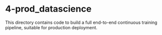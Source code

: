 # 4-prod_datascience

This directory contains code to build a full end-to-end continuous training pipeline, suitable for production deployment.
